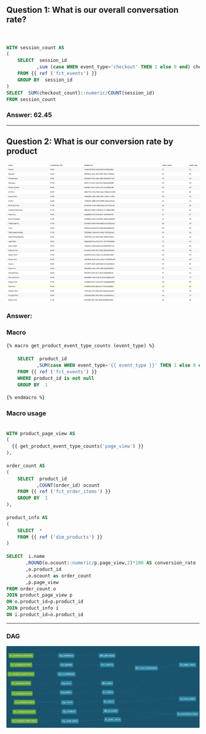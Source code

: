 ## Question 1: What is our overall conversation rate?

```SQL


WITH session_count AS
(
	SELECT  session_id
	       ,sum (case WHEN event_type='checkout' THEN 1 else 0 end) checkout_count
	FROM {{ ref ('fct_events') }}
	GROUP BY  session_id
)
SELECT  SUM(checkout_count)::numeric/COUNT(session_id)
FROM session_count

```
### Answer: 62.45

---

## Question 2: What is our conversion rate by product

![Conversion Rates](conversion_rates.png)

### Answer:

### Macro 

```SQL
{% macro get_product_event_type_counts (event_type) %}

	SELECT  product_id
	       ,SUM(case WHEN event_type='{{ event_type }}' THEN 1 else 0 end)   AS {{ event_type }}
	FROM {{ ref ('fct_events') }}
	WHERE product_id is not null
	GROUP BY  1

{% endmacro %}
```
### Macro usage

```SQL

WITH product_page_view AS
(
  {{ get_product_event_type_counts('page_view') }}
), 

order_count AS
(
	SELECT  product_id
	       ,COUNT(order_id) ocount
	FROM {{ ref ('fct_order_items') }}
	GROUP BY  1
), 

product_info AS
(
	SELECT  *
	FROM {{ ref ('dim_products') }}
)

SELECT  i.name
       ,ROUND(o.ocount::numeric/p.page_view,2)*100 AS conversion_rate
       ,o.product_id
       ,o.ocount as order_count
       ,p.page_view
FROM order_count o
JOIN product_page_view p
ON o.product_id=p.product_id
JOIN product_info i
ON i.product_id=o.product_id

```
---

### DAG

![Week 3 DAG](Week3_DAG.png)